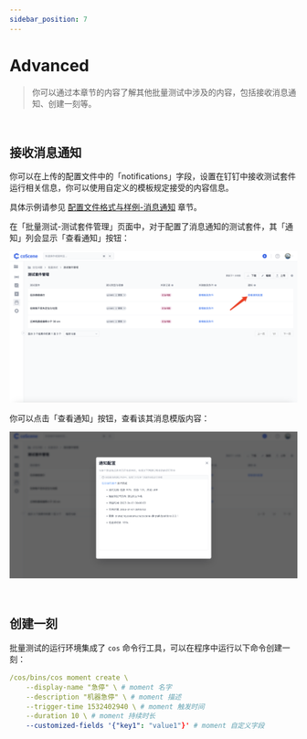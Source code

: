 ```yaml
---
sidebar_position: 7
---
```


# Advanced

> 你可以通过本章节的内容了解其他批量测试中涉及的内容，包括接收消息通知、创建一刻等。

<br />

## 接收消息通知

你可以在上传的配置文件中的「notifications」字段，设置在钉钉中接收测试套件运行相关信息，你可以使用自定义的模板规定接受的内容信息。

具体示例请参见 [配置文件格式与样例-消息通知](../8-regression/yaml-sample.md#消息通知) 章节。

在「批量测试-测试套件管理」页面中，对于配置了消息通知的测试套件，其「通知」列会显示「查看通知」按钮：

![advanced-1](../img/notification-1.png)

你可以点击「查看通知」按钮，查看该其消息模版内容：

![advanced-2](../img/notification-2.png)

<br />

## 创建一刻

批量测试的运行环境集成了 `cos` 命令行工具，可以在程序中运行以下命令创建一刻：

```yaml
/cos/bins/cos moment create \
    --display-name "急停" \ # moment 名字
    --description "机器急停" \ # moment 描述
    --trigger-time 1532402940 \ # moment 触发时间
    --duration 10 \ # moment 持续时长
    --customized-fields '{"key1": "value1"}' # moment 自定义字段
```

<br />
